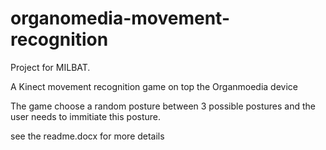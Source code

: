 # organomedia-movement-recognition
Project for MILBAT.

A Kinect movement recognition game on top the Organmoedia device

The game choose a random posture between 3 possible postures and the user needs to immitiate this posture.

see the readme.docx for more details

